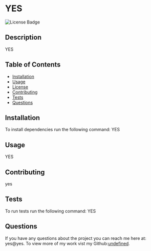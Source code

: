 # YES
![License Badge](https://img.shields.io/badge/License-MIT-orange)

## Description

YES

## Table of Contents

* [Installation](#installation)
* [Usage](#usage)
* [License](#license)
* [Contributing](#contributing)
* [Tests](#tests)
* [Questions](#questions)

## Installation

To install dependencies run the following command: YES 

## Usage

YES

## Contributing

yes

## Tests

To run tests run the following command: YES

## Questions

If you have any questions about the project you can reach me here at: yes@yes. To view more of my work vist my Github:[undefined](https://github.com/undefined/).

